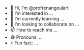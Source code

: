 - 👋 Hi, I’m @profrenangoulart
- 👀 I’m interested in ...
- 🌱 I’m currently learning ...
- 💞️ I’m looking to collaborate on ...
- 📫 How to reach me ...
- 😄 Pronouns: ...
- ⚡ Fun fact: ...

<!---
profrenangoulart/profrenangoulart is a ✨ special ✨ repository because its `README.md` (this file) appears on your GitHub profile.
You can click the Preview link to take a look at your changes.
--->
